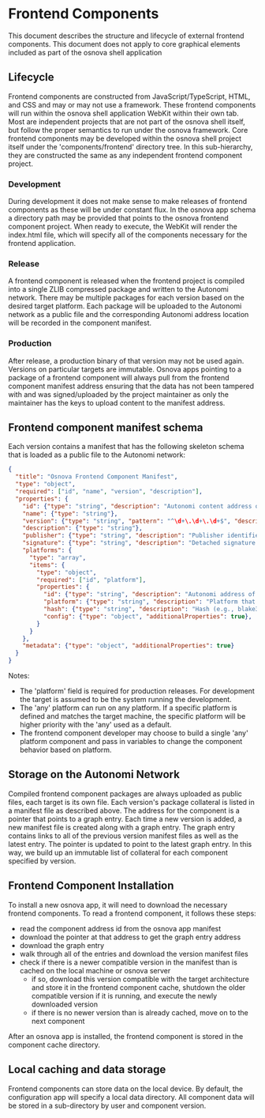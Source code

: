 # Frontend Components

This document describes the structure and lifecycle of external frontend components.
This document does not apply to core graphical elements included as part of the osnova shell application

## Lifecycle

Frontend components are constructed from JavaScript/TypeScript, HTML, and CSS and may or may not use a framework.
These frontend components will run within the osnova shell application WebKit within their own tab.
Most are independent projects that are not part of the osnova shell itself, but follow the proper semantics to run under the osnova framework.
Core frontend components may be developed within the osnova shell project itself under the 'components/frontend' directory tree.
In this sub-hierarchy, they are constructed the same as any independent frontend component project.

### Development

During development it does not make sense to make releases of frontend components as these will be under constant flux.
In the osnova app schema a directory path may be provided that points to the osnova frontend component project.
When ready to execute, the WebKit will render the index.html file, which will specify all of the components necessary for the frontend application.

### Release

A frontend component is released when the frontend project is compiled into a single ZLIB compressed package and written to the Autonomi network.
There may be multiple packages for each version based on the desired target platform.
Each package will be uploaded to the Autonomi network as a public file and the corresponding Autonomi address location will be recorded in the component manifest.

### Production

After release, a production binary of that version may not be used again.
Versions on particular targets are immutable.
Osnova apps pointing to a package of a frontend component will always pull from the frontend component manifest address ensuring that the data has not been tampered with and was signed/uploaded by the project maintainer as only the maintainer has the keys to upload content to the manifest address.

## Frontend component manifest schema

Each version contains a manifest that has the following skeleton schema that is loaded as a public file to the Autonomi network:

```json
{
  "title": "Osnova Frontend Component Manifest",
  "type": "object",
  "required": ["id", "name", "version", "description"],
  "properties": {
    "id": {"type": "string", "description": "Autonomi content address of the manifest itself or a path on the local filesystem for development purposes"},
    "name": {"type": "string"},
    "version": {"type": "string", "pattern": "^\d+\.\d+\.\d+$", "description": "Semver; exact pinned version"},
    "description": {"type": "string"},
    "publisher": {"type": "string", "description": "Publisher identifier"},
    "signature": {"type": "string", "description": "Detached signature over canonical manifest"},
    "platforms": {
      "type": "array",
      "items": {
        "type": "object",
        "required": ["id", "platform"],
        "properties": {
          "id": {"type": "string", "description": "Autonomi address of the frontend component package"},
          "platform": {"type": "string", "description": "Platform that the frontend will run on. Could be Android, iOS, desktop, or all which is platform independent" },
          "hash": {"type": "string", "description": "Hash (e.g., blake3 base64) of the fetched artifact"},
          "config": {"type": "object", "additionalProperties": true},
        }
      }
    },
    "metadata": {"type": "object", "additionalProperties": true}
  }
}
```

Notes:
- The 'platform' field is required for production releases. For development the target is assumed to be the system running the development.
- The 'any' platform can run on any platform. If a specific platform is defined and matches the target machine, the specific platform will be higher priority with the 'any' used as a default.
- The frontend component developer may choose to build a single 'any' platform component and pass in variables to change the component behavior based on platform.

## Storage on the Autonomi Network

Compiled frontend component packages are always uploaded as public files, each target is its own file.
Each version's package collateral is listed in a manifest file as described above.
The address for the component is a pointer that points to a graph entry.
Each time a new version is added, a new manifest file is created along with a graph entry.
The graph entry contains links to all of the previous version manifest files as well as the latest entry.
The pointer is updated to point to the latest graph entry.
In this way, we build up an immutable list of collateral for each component specified by version.

## Frontend Component Installation

To install a new osnova app, it will need to download the necessary frontend components. To read a frontend component, it follows these steps:
- read the component address id from the osnova app manifest
- download the pointer at that address to get the graph entry address
- download the graph entry
- walk through all of the entries and download the version manifest files
- check if there is a newer compatible version in the manifest than is cached on the local machine or osnova server
  - if so, download this version compatible with the target architecture and store it in the frontend component cache, shutdown the older compatible version if it is running, and execute the newly downloaded version
  - if there is no newer version than is already cached, move on to the next component
  
After an osnova app is installed, the frontend component is stored in the component cache directory.

## Local caching and data storage

Frontend components can store data on the local device.
By default, the configuration app will specify a local data directory.
All component data will be stored in a sub-directory by user and component version.
